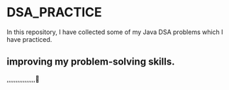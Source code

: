 # DSA_PRACTICE

In this repository, I have collected some of my Java DSA problems which I have practiced.


## improving my problem-solving skills.
,,,,,,,,,,,,,,,,🙂
